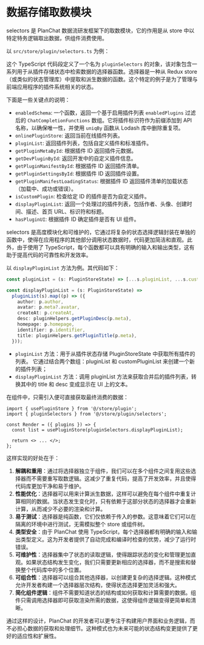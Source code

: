 # 数据存储取数模块

selectors 是 PlanChat 数据流研发框架下的取数模块，它的作用是从 store 中以特定特务逻辑取出数据，供组件消费使用。

以 `src/store/plugin/selectors.ts` 为例：

这个 TypeScript 代码段定义了一个名为 `pluginSelectors` 的对象，该对象包含一系列用于从插件存储状态中检索数据的选择器函数。选择器是一种从 Redux store（或类似的状态管理库）中提取和派生数据的函数。这个特定的例子是为了管理与前端应用程序的插件系统相关的状态。

下面是一些关键点的说明：

- `enabledSchema`: 一个函数，返回一个基于启用插件列表 `enabledPlugins` 过滤后的 `ChatCompletionFunctions` 数组。它将插件标识符作为前缀添加到 API 名称，以确保唯一性，并使用 `uniqBy` 函数从 Lodash 库中删除重复项。
- `onlinePluginStore`: 返回当前在线插件列表。
- `pluginList`: 返回插件列表，包括自定义插件和标准插件。
- `getPluginMetaById`: 根据插件 ID 返回插件元数据。
- `getDevPluginById`: 返回开发中的自定义插件信息。
- `getPluginManifestById`: 根据插件 ID 返回插件清单。
- `getPluginSettingsById`: 根据插件 ID 返回插件设置。
- `getPluginManifestLoadingStatus`: 根据插件 ID 返回插件清单的加载状态（加载中、成功或错误）。
- `isCustomPlugin`: 检查给定 ID 的插件是否为自定义插件。
- `displayPluginList`: 返回一个处理过的插件列表，包括作者、头像、创建时间、描述、首页 URL、标识符和标题。
- `hasPluginUI`: 根据插件 ID 确定插件是否有 UI 组件。

selectors 是高度模块化和可维护的，它通过将复杂的状态选择逻辑封装在单独的函数中，使得在应用程序的其他部分调用状态数据时，代码更加简洁和直观。此外，由于使用了 TypeScript，每个函数都可以具有明确的输入和输出类型，这有助于提高代码的可靠性和开发效率。

以 `displayPluginList` 方法为例。其代码如下：

```ts
const pluginList = (s: PluginStoreState) => [...s.pluginList, ...s.customPluginList];

const displayPluginList = (s: PluginStoreState) =>
  pluginList(s).map((p) => ({
    author: p.author,
    avatar: p.meta?.avatar,
    createAt: p.createAt,
    desc: pluginHelpers.getPluginDesc(p.meta),
    homepage: p.homepage,
    identifier: p.identifier,
    title: pluginHelpers.getPluginTitle(p.meta),
  }));
```

- `pluginList` 方法：用于从插件状态存储 PluginStoreState 中获取所有插件的列表。 它通过结合两个数组：pluginList 和 customPluginList 来创建一个新的插件列表；
- `displayPluginList` 方法：调用 pluginList 方法来获取合并后的插件列表，转换其中的 title 和 desc 变成显示在 UI 上的文本。

在组件中，只需引入便可直接获取最终消费的数据：

```tsx | pure
import { usePluginStore } from '@/store/plugin';
import { pluginSelectors } from '@/store/plugin/selectors';

const Render = ({ plugins }) => {
  const list = usePluginStore(pluginSelectors.displayPluginList);

  return <> ... </>;
};
```

这样实现的好处在于：

1. **解耦和重用**：通过将选择器独立于组件，我们可以在多个组件之间复用这些选择器而不需要重写取数逻辑。这减少了重复代码，提高了开发效率，并且使得代码库更加干净和易于维护。
2. **性能优化**：选择器可以用来计算派生数据，这样可以避免在每个组件中重复计算相同的数据。当状态发生变化时，只有依赖于这部分状态的选择器才会重新计算，从而减少不必要的渲染和计算。
3. **易于测试**：选择器是纯函数，它们仅依赖于传入的参数。这意味着它们可以在隔离的环境中进行测试，无需模拟整个 store 或组件树。
4. **类型安全**：由于 PlanChat 使用 TypeScript，每个选择器都有明确的输入和输出类型定义。这为开发者提供了自动完成和编译时检查的优势，减少了运行时错误。
5. **可维护性**：选择器集中了状态的读取逻辑，使得跟踪状态的变化和管理更加直观。如果状态结构发生变化，我们只需要更新相应的选择器，而不是搜索和替换整个代码库中的多个位置。
6. **可组合性**：选择器可以组合其他选择器，以创建更复杂的选择逻辑。这种模式允许开发者构建一个选择器层次结构，使得状态选择更加灵活和强大。
7. **简化组件逻辑**：组件不需要知道状态的结构或如何获取和计算需要的数据。组件只需调用选择器即可获取渲染所需的数据，这使得组件逻辑变得更简单和清晰。

通过这样的设计，PlanChat 的开发者可以更专注于构建用户界面和业务逻辑，而不必担心数据的获取和处理细节。这种模式也为未来可能的状态结构变更提供了更好的适应性和扩展性。
